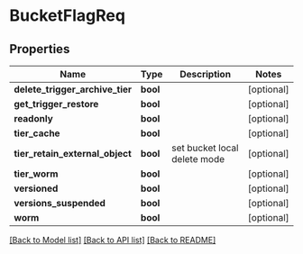 # BucketFlagReq

## Properties
Name | Type | Description | Notes
------------ | ------------- | ------------- | -------------
**delete_trigger_archive_tier** | **bool** |  | [optional] 
**get_trigger_restore** | **bool** |  | [optional] 
**readonly** | **bool** |  | [optional] 
**tier_cache** | **bool** |  | [optional] 
**tier_retain_external_object** | **bool** | set bucket local delete mode | [optional] 
**tier_worm** | **bool** |  | [optional] 
**versioned** | **bool** |  | [optional] 
**versions_suspended** | **bool** |  | [optional] 
**worm** | **bool** |  | [optional] 

[[Back to Model list]](../README.md#documentation-for-models) [[Back to API list]](../README.md#documentation-for-api-endpoints) [[Back to README]](../README.md)


